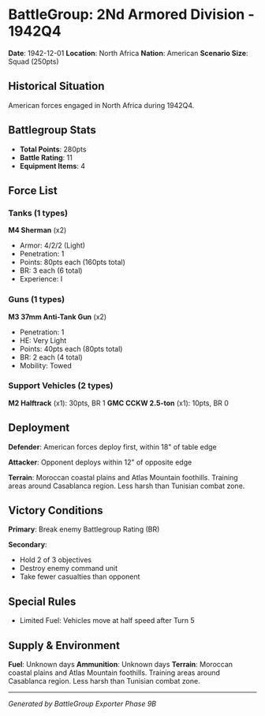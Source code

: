 # BattleGroup: 2Nd Armored Division - 1942Q4

**Date**: 1942-12-01
**Location**: North Africa
**Nation**: American
**Scenario Size**: Squad (250pts)

## Historical Situation

American forces engaged in North Africa during 1942Q4.

## Battlegroup Stats

- **Total Points**: 280pts
- **Battle Rating**: 11
- **Equipment Items**: 4

## Force List

### Tanks (1 types)

**M4 Sherman** (x2)
- Armor: 4/2/2 (Light)
- Penetration: 1
- Points: 80pts each (160pts total)
- BR: 3 each (6 total)
- Experience: I

### Guns (1 types)

**M3 37mm Anti-Tank Gun** (x2)
- Penetration: 1
- HE: Very Light
- Points: 40pts each (80pts total)
- BR: 2 each (4 total)
- Mobility: Towed

### Support Vehicles (2 types)

**M2 Halftrack** (x1): 30pts, BR 1
**GMC CCKW 2.5-ton** (x1): 10pts, BR 0

## Deployment

**Defender**: American forces deploy first, within 18" of table edge

**Attacker**: Opponent deploys within 12" of opposite edge

**Terrain**: Moroccan coastal plains and Atlas Mountain foothills. Training areas around Casablanca region. Less harsh than Tunisian combat zone.

## Victory Conditions

**Primary**: Break enemy Battlegroup Rating (BR)

**Secondary**:
- Hold 2 of 3 objectives
- Destroy enemy command unit
- Take fewer casualties than opponent

## Special Rules

- Limited Fuel: Vehicles move at half speed after Turn 5

## Supply & Environment

**Fuel**: Unknown days
**Ammunition**: Unknown days
**Terrain**: Moroccan coastal plains and Atlas Mountain foothills. Training areas around Casablanca region. Less harsh than Tunisian combat zone.

---

*Generated by BattleGroup Exporter Phase 9B*
